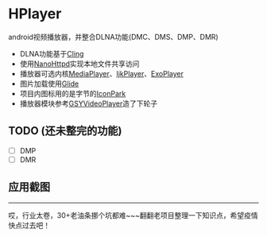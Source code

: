 # HPlayer
android视频播放器，并整合DLNA功能(DMC、DMS、DMP、DMR)

* DLNA功能基于[Cling](https://github.com/4thline/cling)
* 使用[NanoHttpd](https://github.com/NanoHttpd/nanohttpd)实现本地文件共享访问
* 播放器可选内核[MediaPlayer](https://developer.android.google.cn/reference/android/media/MediaPlayer)、[IjkPlayer](https://github.com/bilibili/ijkplayer)、[ExoPlayer](https://github.com/google/ExoPlayer)
* 图片加载使用[Glide](https://github.com/bumptech/glide)
* 项目内图标用的是字节的[IconPark](https://iconpark.oceanengine.com/)
* 播放器模块参考[GSYVideoPlayer](https://github.com/CarGuo/GSYVideoPlayer)造了下轮子


## TODO (还未整完的功能)
- [ ] DMP
- [ ] DMR

## 应用截图


---

哎，行业太卷，30+老油条挪个坑都难~~~翻翻老项目整理一下知识点，希望疫情快点过去吧！